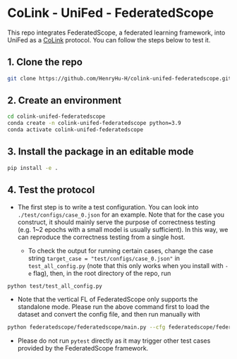 # CoLink - UniFed - FederatedScope

This repo integrates FederatedScope, a federated learning framework, into UniFed as a [CoLink](https://colink.app/) protocol. You can follow the steps below to test it.

## 1. Clone the repo

```bash
git clone https://github.com/HenryHu-H/colink-unifed-federatedscope.git
```

## 2. Create an environment

```bash
cd colink-unifed-federatedscope
conda create -n colink-unifed-federatedscope python=3.9
conda activate colink-unifed-federatedscope
```

## 3. Install the package in an editable mode

```bash
pip install -e .
```

## 4. Test the protocol

- The first step is to write a test configuration. You can look into `./test/configs/case_0.json` for an example. Note that for the case you construct, it should mainly serve the purpose of correctness testing (e.g. 1~2 epochs with a small model is usually sufficient). In this way, we can reproduce the correctness testing from a single host.

  - To check the output for running certain cases, change the case string `target_case = "test/configs/case_0.json"` in `test_all_config.py` (note that this only works when you install with `-e` flag), then, in the root directory of the repo, run
```bash
python test/test_all_config.py 
```
- Note that the vertical FL of FederatedScope only supports the standalone mode. Please run the above command first to load the dataset and convert the config file, and then run manually with

```bash
python federatedscope/federatedscope/main.py --cfg federatedscope/federatedscope/contrib/configs/vertical.yaml
```

- Please do not run `pytest` directly as it may trigger other test cases provided by the FederatedScope framework.

